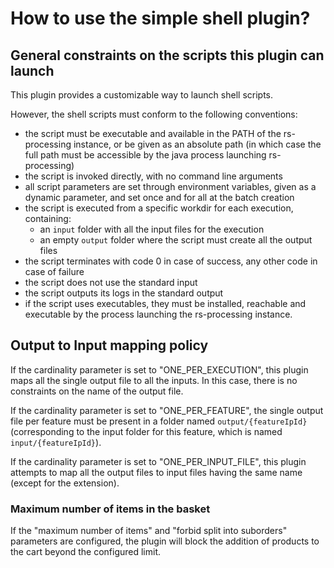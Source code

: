# How to use the simple shell plugin?

## General constraints on the scripts this plugin can launch

This plugin provides a customizable way to launch shell scripts.

However, the shell scripts must conform to the following conventions:

- the script must be executable and available in the PATH of the rs-processing instance, or be given as an absolute
  path (in which case the full path must be accessible by the java process launching rs-processing)
- the script is invoked directly, with no command line arguments
- all script parameters are set through environment variables, given as a dynamic parameter, and set once and for all at
  the batch creation
- the script is executed from a specific workdir for each execution, containing:
    + an `input` folder with all the input files for the execution
    + an empty `output` folder where the script must create all the output files
- the script terminates with code 0 in case of success, any other code in case of failure
- the script does not use the standard input
- the script outputs its logs in the standard output
- if the script uses executables, they must be installed, reachable and executable by the process launching the
  rs-processing instance.

## Output to Input mapping policy

If the cardinality parameter is set to "ONE_PER_EXECUTION", this plugin maps all the single output file to all the
inputs. In this case, there is no constraints on the name of the output file.

If the cardinality parameter is set to "ONE_PER_FEATURE", the single output file per feature must be present in a folder
named `output/{featureIpId}` (corresponding to the input folder for this feature, which is named `input/{featureIpId}`).

If the cardinality parameter is set to "ONE_PER_INPUT_FILE", this plugin attempts to map all the output files to input
files having the same name (except for the extension).

### Maximum number of items in the basket

If the "maximum number of items" and "forbid split into suborders" parameters are configured, the plugin will block the
addition of products to the cart beyond the configured limit.